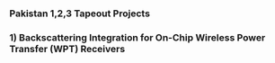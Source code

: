 ### Pakistan 1,2,3 Tapeout Projects
### 1)	Backscattering Integration for On-Chip Wireless Power Transfer (WPT) Receivers
